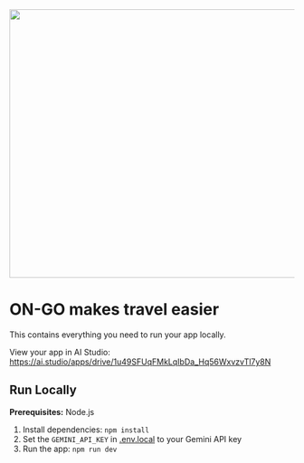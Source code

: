 <div align="center">
<img width="1200" height="475" alt="GHBanner" src="https://github.com/user-attachments/assets/0aa67016-6eaf-458a-adb2-6e31a0763ed6" />
</div>

# ON-GO makes travel easier 


This contains everything you need to run your app locally.

View your app in AI Studio: https://ai.studio/apps/drive/1u49SFUqFMkLqIbDa_Hq56WxvzvTl7y8N

## Run Locally

**Prerequisites:**  Node.js


1. Install dependencies:
   `npm install`
2. Set the `GEMINI_API_KEY` in [.env.local](.env.local) to your Gemini API key
3. Run the app:
   `npm run dev`
